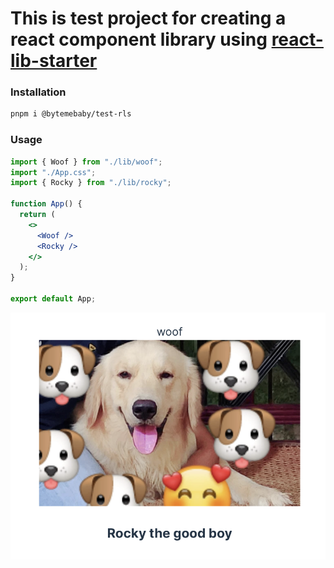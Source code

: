 # This is test project for creating a react component library using [react-lib-starter](https://github.com/bytemebaby/react-lib-starter)

### Installation

```bash
pnpm i @bytemebaby/test-rls
```

### Usage

```jsx
import { Woof } from "./lib/woof";
import "./App.css";
import { Rocky } from "./lib/rocky";

function App() {
  return (
    <>
      <Woof />
      <Rocky />
    </>
  );
}

export default App;
```

![alt text](screenshot.png "Title")
